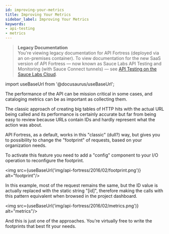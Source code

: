```yaml
---
id: improving-your-metrics
title: Improving Your Metrics
sidebar_label: Improving Your Metrics
keywords:
- api-testing
- metrics
---
```


<head>
  <meta name="robots" content="noindex" />
</head>

> **Legacy Documentation**<br/>You're viewing legacy documentation for API Fortress (deployed via an on-premises container). To view documentation for the new SaaS version of API Fortress &#8212; now known as Sauce Labs API Testing and Monitoring (with Sauce Connect tunnels) &#8212; see [API Testing on the Sauce Labs Cloud](/api-testing/).

import useBaseUrl from '@docusaurus/useBaseUrl';

The performance of the API can be mission critical in some cases, and cataloging metrics can be as important as collecting them.

The classic approach of creating big tables of HTTP hits with the actual URL being called and its performance is certainly accurate but far from being easy to review because URLs contain IDs and hardly represent what the action was about.

API Fortress, as a default, works in this "classic" (dull?) way, but gives you to possibility to change the "footprint" of requests, based on your organization needs.

To activate this feature you need to add a "config" component to your I/O operation to reconfigure the footprint.

<img src={useBaseUrl('img/api-fortress/2016/02/footprint.png')} alt="footprint"/>

In this example, most of the request remains the same, but the ID value is actually replaced with the static string "\[id\]", therefore making the calls with this pattern equivalent when browsed in the project dashboard.

<img src={useBaseUrl('img/api-fortress/2016/02/metrics.png')} alt="metrics"/>

And this is just one of the approaches. You're virtually free to write the footprints that best fit your needs.
